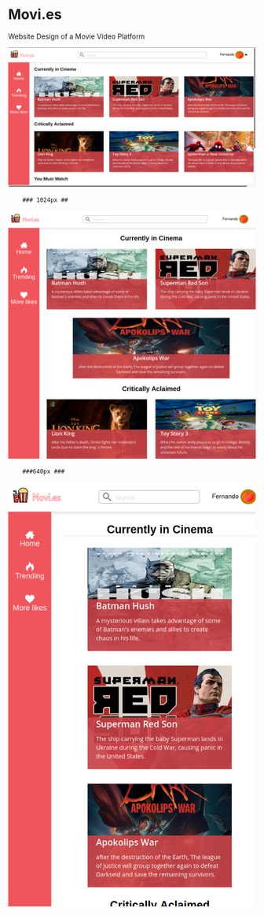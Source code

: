 # Movi.es
Website Design of a Movie Video Platform

 ![Screenshot](Screenshot1.png) 
 
        ### 1024px ##
 
 ![Screenshot](Screenshot2.png) 
       
        ###640px ###
 
 ![Screenshot](Screenshot3.png) 
